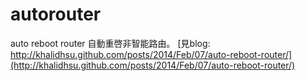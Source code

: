 autorouter
==========

auto reboot router
自動重啓非智能路由。
[見blog: http://khalidhsu.github.com/posts/2014/Feb/07/auto-reboot-router/](http://khalidhsu.github.com/posts/2014/Feb/07/auto-reboot-router/) 


